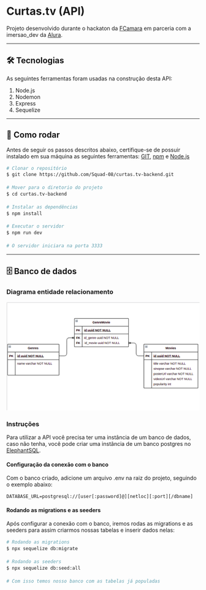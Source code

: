 # Curtas.tv (API)

Projeto desenvolvido durante o hackaton da [FCamara](https://fcamara.com.br/) em parceria com a imersao_dev da [Alura](https://www.alura.com.br/).

<hr>

## 🛠 Tecnologias
As seguintes ferramentas foram usadas na construção desta API:

1. Node.js
2. Nodemon
3. Express
4. Sequelize

<hr>

## 👷 Como rodar
Antes de seguir os passos descritos abaixo, certifique-se de possuir instalado em sua máquina as seguintes ferramentas: [GIT](https://git-scm.com/), [npm](https://www.npmjs.com/) e [Node.js](https://nodejs.org)

```bash
# Clonar o repositório
$ git clone https://github.com/Squad-08/curtas.tv-backend.git

# Mover para o diretorio do projeto
$ cd curtas.tv-backend

# Instalar as dependências
$ npm install

# Executar o servidor
$ npm run dev

# O servidor iniciara na porta 3333
```

<hr>

## 🗄️ Banco de dados
### Diagrama entidade relacionamento

![Diagrama entidade relacionamento](https://github.com/Squad-08/curtas.tv-backend/blob/main/assets/img/diagrama-entidade-relacionamento.png?raw=true)

### Instruções

Para utilizar a API você precisa ter uma instância de um banco de dados, caso não tenha, você pode criar uma instância de um banco postgres no [ElephantSQL](https://www.elephantsql.com/).

#### Configuração da conexão com o banco

Com o banco criado, adicione um arquivo .env na raiz do projeto, seguindo o exemplo abaixo:
```env
DATABASE_URL=postgresql://[user[:password]@][netloc][:port][/dbname]
```

#### Rodando as migrations e as seeders

Após configurar a conexão com o banco, iremos rodas as migrations e as seeders para assim criarmos nossas tabelas e inserir dados nelas:

```bash
# Rodando as migrations
$ npx sequelize db:migrate

# Rodando as seeders
$ npx sequelize db:seed:all

# Com isso temos nosso banco com as tabelas já populadas
```

